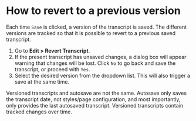 # How to revert to a previous version

Each time `Save` is clicked, a version of the transcript is saved. The different versions are tracked so that it is possible to revert to a previous saved transcript.

1. Go to **Edit > Revert Transcript**.
2. If the present transcript has unsaved changes, a dialog box will appear warning that changes will be lost. Click `No` to go back and save the transcript, or proceed with `Yes`.
3. Select the desired version from the dropdown list. This will also trigger a save at the same time. 

Versioned transcripts and autosave are not the same. Autosave only saves the transcript date, not styles/page configuration, and most importantly, only provides the last autosaved transcript. Versioned transcripts contain tracked changes over time.